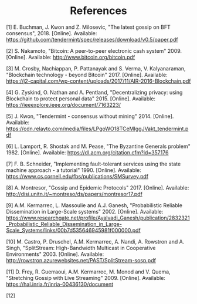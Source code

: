 <div align='center'> 
	<h1>References</h1>
</div>

[1]	E. Buchman, J. Kwon and Z. Milosevic, "The latest gossip on BFT consensus", 2018. [Online]. Available: <https://github.com/tendermint/spec/releases/download/v0.5/paper.pdf>

[2] S. Nakamoto, "Bitcoin: A peer-to-peer electronic cash system" 2009. [Online]. Available: <http://www.bitcoin.org/bitcoin.pdf> 

[3] M. Crosby, Nachiappan, P. Pattanayak and S. Verma, V. Kalyanaraman, "Blockchain technology - beyond Bitcoin" 2017. [Online]. Available: <https://j2-capital.com/wp-content/uploads/2017/11/AIR-2016-Blockchain.pdf>

[4] G. Zyskind, O. Nathan and  A. Pentland, "Decentralizing privacy: using Blockchain to protect personal data" 2015. [Online]. Available: <https://ieeexplore.ieee.org/document/7163223/>

[5] J. Kwon, "Tendermint - consensus without mining" 2014. [Online]. Available: <https://cdn.relayto.com/media/files/LPgoWO18TCeMIggJVakt_tendermint.pdf>

[6] L. Lamport, R. Shostak and M. Pease, "The Byzantine Generals problem" 1982. [Online]. Available: <https://dl.acm.org/citation.cfm?id=357176>

[7] F. B. Schneider, "Implementing fault-tolerant services using the state machine approach - a tutorial" 1990. [Online]. Available: <https://www.cs.cornell.edu/fbs/publications/SMSurvey.pdf>

[8] A. Montresor, "Gossip and Epidemic Protocols" 2017. [Online]. Available: <http://disi.unitn.it/~montreso/ds/papers/montresor17.pdf>

[9] A.M. Kermarrec, L. Massoulie and A.J. Ganesh, "Probabilistic Reliable Dissemination in Large-Scale systems" 2002. [Online]. Available: <https://www.researchgate.net/profile/Ayalvadi_Ganesh/publication/2832321_Probabilistic_Reliable_Dissemination_in_Large-Scale_Systems/links/00b7d535646945981f000000.pdf>

[10] M. Castro, P. Druschel, A.M. Kermarrec, A. Nandi, A. Rowstron and A. Singh, "SplitStream: High-Bandwidth Multicast in Cooperative Environments" 2003. [Online]. Available: <http://rowstron.azurewebsites.net/PAST/SplitStream-sosp.pdf>

[11] D. Frey, R. Guerraoui, A.M. Kermarrec, M. Monod and V. Quema, "Stretching Gossip with Live Streaming" 2009. [Online]. Available: <https://hal.inria.fr/inria-00436130/document>

[12] 
<!--stackedit_data:
eyJoaXN0b3J5IjpbLTUxOTgzNjE4OSwyMzE4MTAzMjYsLTE4Nz
YxOTE1NjMsMjQ5ODc3MjA2LDExNDYzMDk2NzQsMTcxNTA5NDAw
NywtNzI3MjExNDQyLDEyOTI0MDUwMTMsLTE3MDI5OTk4ODUsMT
I1MjQ2NDkyMiwtMTYyNTYwMTQ5MSwtMTUxNjUxMzk4OSwtMjky
NTc3MzkzXX0=
-->